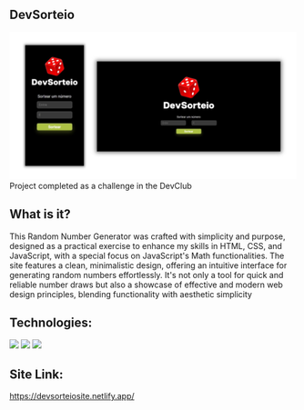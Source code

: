 ## DevSorteio
<img src="img/desgnread.jpg">
Project completed as a challenge in the DevClub

## What is it?
This Random Number Generator was crafted with simplicity and purpose, designed as a practical exercise to enhance my skills in HTML, CSS, and JavaScript, with a special focus 
on JavaScript's Math functionalities. The site features a clean, minimalistic design, offering an intuitive interface for generating random numbers effortlessly. It's not only a tool
for quick and reliable number draws but also a showcase of effective and modern web 
design principles, blending functionality with aesthetic simplicity



## Technologies:
<img src="https://img.shields.io/badge/HTML5-E34F26?style=for-the-badge&logo=html5&logoColor=white">
<img src="https://img.shields.io/badge/CSS3-1572B6?style=for-the-badge&logo=css3&logoColor=white">
<img src="https://img.shields.io/badge/JavaScript-F7DF1E?style=for-the-badge&logo=javascript&logoColor=black">

## Site Link:
https://devsorteiosite.netlify.app/
